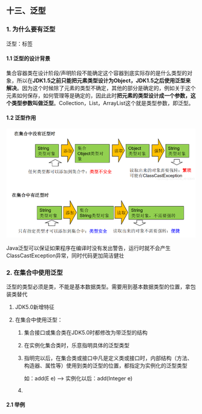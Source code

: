## 十三、泛型

### 1. 为什么要有泛型

泛型：标签

#### 1.1 泛型的设计背景

集合容器类在设计阶段/声明阶段不能确定这个容器到底实际存的是什么类型的对象，所以在**JDK1.5之前只能把元素类型设计为Object，JDK1.5之后使用泛型来解决**。因为这个时候除了元素的类型不确定，其他的部分是确定的，例如关于这个元素如何保存，如何管理等是确定的，因此此时**把元素的类型设计成一个参数，这个类型参数叫做泛型**。Collection，List，ArrayList这个就是类型参数，即泛型。

#### 1.2 泛型作用

![image-20220908151312388](images/image-20220908151312388.png)

Java泛型可以保证如果程序在编译时没有发出警告，运行时就不会产生ClassCastException异常，同时代码更加简洁健壮



### 2. 在集合中使用泛型

泛型的类型必须是类，不能是基本数据类型。需要用到基本数据类型的位置，拿包装类替代

1. JDK5.0新增特征

2. 在集合中使用泛型：

   1. 集合接口或集合类在JDK5.0时都修改为带泛型的结构

   2. 在实例化集合类时，乐意指明具体的泛型类型

   3. 指明完以后，在集合类或接口中凡是定义类或接口时，内部结构（方法、构造器、属性等）使用到类的泛型的位置，都指定为实例化的泛型类型

      如：add(E e)  -->  实例化以后：add(Integer e)

   4. 

#### 2.1 举例

```java

```


